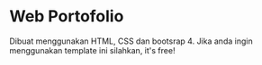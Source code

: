 # Web Portofolio 

Dibuat menggunakan HTML, CSS dan bootsrap 4. Jika anda ingin menggunakan template ini silahkan, it's free!
